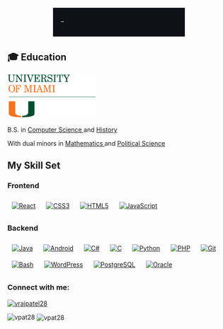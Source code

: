 <p align="center">
    <img src="https://github.com/vpat28/Images/blob/main/name%20gif.gif">
</p>
<h2 align="left">🎓 Education</h2>
<p align="left"> 
    <img href= "https://welcome.miami.edu/" src="https://github.com/vpat28/Images/blob/main/University_of_Miami_logo.svg.png" alt="android" width="200" height="100"/> 
</p>
B.S. in
<a href="https://bulletin.miami.edu/undergraduate-academic-programs/arts-sciences/computer-science/computer-science-bs-students-arts-sciences/#curriculumtext">
Computer Science
</a> 
and 
<a href="https://bulletin.miami.edu/undergraduate-academic-programs/arts-sciences/history/history-ba/#curriculumtext">
    History
</a>


With dual minors in 
<a href="https://bulletin.miami.edu/undergraduate-academic-programs/arts-sciences/mathematics/mathematics-minor/#curriculumtext">
    Mathematics
</a> 
and 
<a href="https://bulletin.miami.edu/undergraduate-academic-programs/arts-sciences/political-science/political-science-minor/">
    Political Science
</a>







## My Skill Set  




### Frontend  
<div align="left">  
<a href="https://reactjs.org/" target="_blank"><img style="margin: 10px" src="https://profilinator.rishav.dev/skills-assets/react-original-wordmark.svg" alt="React" height="50" /></a>  
<a href="https://www.w3schools.com/css/" target="_blank"><img style="margin: 10px" src="https://profilinator.rishav.dev/skills-assets/css3-original-wordmark.svg" alt="CSS3" height="50" /></a>  
<a href="https://en.wikipedia.org/wiki/HTML5" target="_blank"><img style="margin: 10px" src="https://profilinator.rishav.dev/skills-assets/html5-original-wordmark.svg" alt="HTML5" height="50" /></a>  
<a href="https://www.javascript.com/" target="_blank"><img style="margin: 10px" src="https://profilinator.rishav.dev/skills-assets/javascript-original.svg" alt="JavaScript" height="50" /></a>  
</div>





### Backend  
<div align="left">  
<a href="https://www.java.com/" target="_blank"><img style="margin: 10px" src="https://profilinator.rishav.dev/skills-assets/java-original-wordmark.svg" alt="Java" height="50" /></a>     
<a href="https://www.android.com/intl/en_in/" target="_blank"><img style="margin: 10px" src="https://profilinator.rishav.dev/skills-assets/android-original-wordmark.svg" alt="Android" height="50" /></a> 
<a href="https://docs.microsoft.com/en-us/dotnet/csharp/" target="_blank"><img style="margin: 10px" src="https://profilinator.rishav.dev/skills-assets/csharp-original.svg" alt="C#" height="50" /></a>  
<a href="https://www.cprogramming.com/" target="_blank"><img style="margin: 10px" src="https://profilinator.rishav.dev/skills-assets/c-original.svg" alt="C" height="50" /></a>  
<a href="https://www.python.org/" target="_blank"><img style="margin: 10px" src="https://profilinator.rishav.dev/skills-assets/python-original.svg" alt="Python" height="50" /></a>  
<a href="https://www.php.net/" target="_blank"><img style="margin: 10px" src="https://profilinator.rishav.dev/skills-assets/php-original.svg" alt="PHP" height="50" /></a>  
<a href="https://github.com/" target="_blank"><img style="margin: 10px" src="https://profilinator.rishav.dev/skills-assets/git-scm-icon.svg" alt="Git" height="50" /></a>  
<a href="https://www.gnu.org/software/bash/" target="_blank"><img style="margin: 10px" src="https://profilinator.rishav.dev/skills-assets/gnu_bash-icon.svg" alt="Bash" height="50" /></a>  
<a href="https://wordpress.com/" target="_blank"><img style="margin: 10px" src="https://profilinator.rishav.dev/skills-assets/wordpress.png" alt="WordPress" height="50" /></a>  
<a href="https://www.postgresql.org/" target="_blank"><img style="margin: 10px" src="https://profilinator.rishav.dev/skills-assets/postgresql-original-wordmark.svg" alt="PostgreSQL" height="50" /></a>  
<a href="https://www.oracle.com/in/index.html" target="_blank"><img style="margin: 10px" src="https://profilinator.rishav.dev/skills-assets/oracle-original.svg" alt="Oracle" height="50" /></a>  
</div>



<h3 align="left">Connect with me:</h3>
<p align="left">
<a href="https://linkedin.com/in/vrajpatel28" target="blank"><img align="center" src="https://raw.githubusercontent.com/rahuldkjain/github-profile-readme-generator/master/src/images/icons/Social/linked-in-alt.svg" alt="vrajpatel28" height="30" width="40" /></a>
</p>

<p><img align="left" src="https://github-readme-stats.vercel.app/api/top-langs?username=vpat28&show_icons=true&locale=en&layout=compact" alt="vpat28" /></p>

<p>&nbsp;<img align="center" src="https://github-readme-stats.vercel.app/api?username=vpat28&show_icons=true&locale=en" alt="vpat28" /></p>
